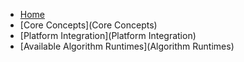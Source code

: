 - [Home](Home)
- [Core Concepts](Core Concepts)
- [Platform Integration](Platform Integration)
- [Available Algorithm Runtimes](Algorithm Runtimes)